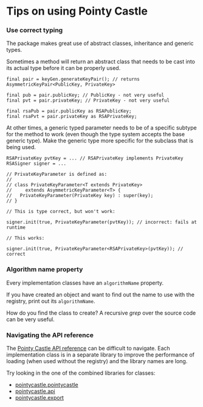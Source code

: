 # Tips on using Pointy Castle

### Use correct typing

The package makes great use of abstract classes, inheritance and
generic types.

Sometimes a method will return an abstract class that needs to be
cast into its actual type before it can be properly used.

```
final pair = keyGen.generateKeyPair(); // returns AsymmetricKeyPair<PublicKey, PrivateKey>

final pub = pair.publicKey; // PublicKey - not very useful
final pvt = pair.privateKey; // PrivateKey - not very useful

final rsaPub = pair.publicKey as RSAPublicKey;
final rsaPvt = pair.privateKey as RSAPrivateKey;
```

At other times, a generic typed parameter needs to be of a specific
subtype for the method to work (even though the type system accepts
the base generic type). Make the generic type more specific for the
subclass that is being used.

```
RSAPrivateKey pvtKey = ... // RSAPrivateKey implements PrivateKey
RSASigner signer = ...

// PrivateKeyParameter is defined as:
//
// class PrivateKeyParameter<T extends PrivateKey>
//     extends AsymmetricKeyParameter<T> {
//   PrivateKeyParameter(PrivateKey key) : super(key);
// }

// This is type correct, but won't work:

signer.init(true, PrivateKeyParameter(pvtKey)); // incorrect: fails at runtime

// This works:

signer.init(true, PrivateKeyParameter<RSAPrivateKey>(pvtKey)); // correct
```



### Algorithm name property

Every implementation classes have an `algorithmName` property.

If you have created an object and want to find out the name to use
with the registry, print out its `algorithmName`.

How do you find the class to create? A recursive _grep_ over the
source code can be very useful.

### Navigating the API reference

The [Pointy Castle API
reference](https://pub.dev/documentation/pointycastle/latest/) can be
difficult to navigate. Each implementation class is in a separate
library to improve the performance of loading (when used without the
registry) and the library names are long.

Try looking in the one of the combined libraries for classes:

- [pointycastle.pointycastle](https://pub.dev/documentation/pointycastle/latest/pointycastle.pointycastle/pointycastle.pointycastle-library.html)
- [pointycastle.api](https://pub.dev/documentation/pointycastle/latest/pointycastle.api/pointycastle.api-library.html)
- [pointycastle.export](https://pub.dev/documentation/pointycastle/latest/pointycastle.export/pointycastle.export-library.html)
